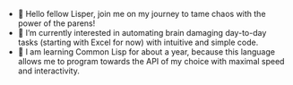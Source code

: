 - 👋 Hello fellow Lisper, join me on my journey to tame chaos with the power of the parens!
- 👀 I’m currently interested in automating brain damaging day-to-day tasks (starting with Excel for now) with intuitive and simple code.
- 🌱 I am learning Common Lisp for about a year, because this language allows me to program towards the API of my choice with maximal speed and interactivity.

<!---
LispIsLife/LispIsLife is a ✨ special ✨ repository because its `README.md` (this file) appears on your GitHub profile.
You can click the Preview link to take a look at your changes.
--->

